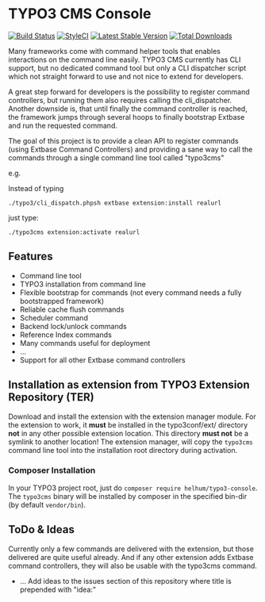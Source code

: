 TYPO3 CMS Console
=================

[![Build Status](https://travis-ci.org/TYPO3-Console/typo3_console.svg?branch=master)](https://travis-ci.org/TYPO3-Console/typo3_console)
[![StyleCI](https://styleci.io/repos/19455482/shield?branch=master)](https://styleci.io/repos/19455482)
[![Latest Stable Version](https://poser.pugx.org/helhum/typo3-console/v/stable.svg)](https://packagist.org/packages/helhum/typo3-console)
[![Total Downloads](https://poser.pugx.org/helhum/typo3-console/downloads.svg)](https://packagist.org/packages/helhum/typo3-console)

Many frameworks come with command helper tools that enables interactions on the command line easily.
TYPO3 CMS currently has CLI support, but no dedicated command tool but only a CLI dispatcher script
which not straight forward to use and not nice to extend for developers.

A great step forward for developers is the possibility to register command controllers, but running them
also requires calling the cli_dispatcher. Another downside is, that until finally the command controller is reached,
the framework jumps through several hoops to finally bootstrap Extbase and run the requested command.

The goal of this project is to provide a clean API to register commands (using Extbase Command Controllers) and
providing a sane way to call the commands through a single command line tool called "typo3cms"

e.g.

Instead of typing

```
./typo3/cli_dispatch.phpsh extbase extension:install realurl
```

just type:

```
./typo3cms extension:activate realurl
```

## Features
* Command line tool
* TYPO3 installation from command line
* Flexible bootstrap for commands (not every command needs a fully bootstrapped framework)
* Reliable cache flush commands
* Scheduler command
* Backend lock/unlock commands
* Reference Index commands
* Many commands useful for deployment
* …
* Support for all other Extbase command controllers


## Installation as extension from TYPO3 Extension Repository (TER) 

Download and install the extension with the extension manager module.
For the extension to work, it **must** be installed in the typo3conf/ext/ directory **not** in any other possible extension location.
This directory **must not** be a symlink to another location!
The extension manager, will copy the `typo3cms` command line tool
into the installation root directory during activation.

### Composer Installation

In your TYPO3 project root, just do `composer require helhum/typo3-console`.
The `typo3cms` binary will be installed by composer in the specified bin-dir (by default `vendor/bin`).

## ToDo & Ideas

Currently only a few commands are delivered with the extension, but those delivered are quite useful already. And if any other extension
adds Extbase command controllers, they will also be usable with the typo3cms command.

* … Add ideas to the issues section of this repository where title is prepended with "idea:"
